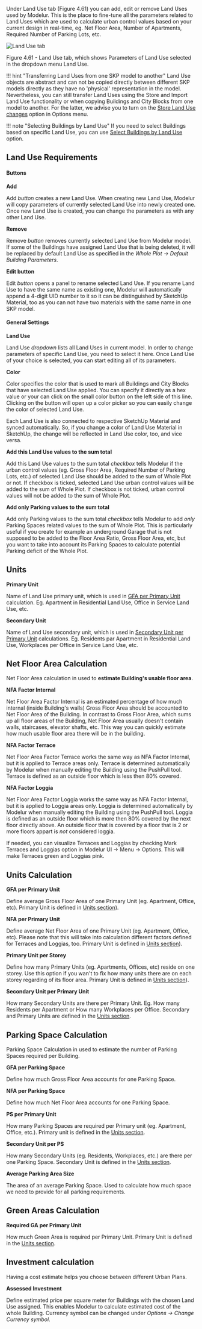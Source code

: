 Under Land Use tab (Figure 4.61) you can add, edit or remove Land Uses 
used by Modelur. This is the place to fine-tune all the parameters 
related to Land Uses which are used to calculate urban control values 
based on your current design in real-time, eg. Net Floor Area, Number 
of Apartments, Required Number of Parking Lots, etc.

![Land Use tab](../img/modelur_land_use_tab.png)
<figcaption>Figure 4.61 - Land Use tab, which shows Parameters of Land 
Use selected in the dropdown menu Land Use.</figcaption>

!!! hint "Transferring Land Uses from one SKP model to another"
    Land Use objects are abstract and can not be copied directly between 
    different SKP models directly as they have no 'physical' representation 
    in the model. Nevertheless, you can still transfer Land Uses using the 
    Store and Import Land Use functionality or when copying Buildings and 
    City Blocks from one model to another. For the latter, we advise you 
    to turn on the [Store Land Use changes](/reference/menu/#options) 
    option in Options menu.
    
!!! note "Selecting Buildings by Land Use"
    If you need to select Buildings based on specific Land Use, you can 
    use [Select Buildings by Land 
    Use](/reference/extensions_menu/#select-buildings-by-land-use) option.
    
Land Use Requirements
---------------------

#### Buttons ####

**Add**

Add _button_ creates a new Land Use. When creating new Land Use, 
Modelur will copy parameters of currently selected Land Use into 
newly created one. Once new Land Use is created, you can change 
the parameters as with any other Land Use.

**Remove**

Remove _button_ removes currently selected Land Use from Modelur 
model. If some of the Buildings have assigned Land Use that is 
being deleted, it will be replaced by default Land Use as 
specified in the _Whole Plot → Default Building Parameters_.

**Edit button**

Edit _button_ opens a panel to rename selected Land Use. If you rename 
Land Use to have the same name as existing one, Modelur will 
automatically append a 4-digit UID number to it so it can be 
distinguished by SketchUp Material, too as you can not have two 
materials with the same name in one SKP model.

#### General Settings ####

**Land Use**

Land Use _dropdown_ lists all Land Uses in current model. In order 
to change parameters of specific Land Use, you need to select it here. 
Once Land Use of your choice is selected, you can start editing all 
of its parameters.

**Color**

Color specifies the color that is used to mark all Buildings and City 
Blocks that have selected Land Use applied. You can specify it directly 
as a hex value or your can click on the small color button on the left 
side of this line. Clicking on the button will open up a color picker 
so you can easily change the color of selected Land Use.

Each Land Use is also connected to respective SketchUp Material and 
synced automatically. So, if you change a color of Land Use Material 
in SketchUp, the change will be reflected in Land Use color, too, and 
vice versa.

**Add this Land Use values to the sum total**

Add this Land Use values to the sum total _checkbox_ tells Modelur 
if the urban control values (eg. Gross Floor Area, Required Number 
of Parking Lots, etc.) of selected Land Use should be added to the 
sum of Whole Plot or not. If checkbox is ticked, selected Land Use 
urban control values will be added to the sum of Whole Plot. If checkbox 
is not ticked, urban control values will not be added to the sum of Whole Plot.

**Add only Parking values to the sum total**

Add only Parking values to the sum total _checkbox_ tells Modelur to
 add _only_ Parking Spaces related values to the sum of Whole Plot. 
 This is particularly useful if you create for example an underground 
 Garage that is not supposed to be added to the Floor Area Ratio, 
 Gross Floor Area, etc, but you want to take into account its Parking 
 Spaces to calculate potential Parking deficit of the Whole Plot.

Units
-----

**Primary Unit**

Name of Land Use primary unit, which is used in [GFA per Primary 
Unit](#units-calculation) calculation. Eg. Apartment in Residential 
Land Use, Office in Service Land Use, etc.

**Secondary Unit**

Name of Land Use secondary unit, which is used in [Secondary Unit per 
Primary Unit](#units-calculation) calculations. Eg. Residents par 
Apartment in Residential Land Use, Workplaces per Office in Service Land Use, etc.

Net Floor Area Calculation
--------------------------

Net Floor Area calculation in used to **estimate Building's usable floor area**.

**NFA Factor Internal**

Net Floor Area Factor Internal is an estimated percentage of how much 
internal (inside Building's walls) Gross Floor Area should be accounted 
to Net Floor Area of the Building. In contrast to Gross Floor Area, 
which sums up all floor areas of the Building, Net Floor Area usually 
doesn't contain walls, staircases, elevator shafts, etc. This way you 
can quickly estimate how much usable floor area there will be in the building.  

**NFA Factor Terrace**

Net Floor Area Factor Terrace works the same way as NFA Factor Internal, 
but it is applied to Terrace areas only. Terrace is determined 
automatically by Modelur when manually editing the Building using the 
PushPull tool. Terrace is defined as an outside floor which is less 
then 80% covered.

**NFA Factor Loggia**

Net Floor Area Factor Loggia works the same way as NFA Factor Internal, 
but it is applied to Loggia areas only. Loggia is determined 
automatically by Modelur when manually editing the Building using 
the PushPull tool. Loggia is defined as an outside floor which is 
more then 80% covered by the next floor directly above. An outside 
floor that is covered by a floor that is 2 or more floors appart 
is *not* considered loggia.

If needed, you can visualize Terraces and Loggias by checking Mark 
Terraces and Loggias option in Modelur UI → Menu → Options. This 
will make Terraces green and Loggias pink.

Units Calculation
-----------------

**GFA per Primary Unit**

Define average Gross Floor Area of one Primary Unit (eg. Apartment, 
Office, etc). Primary Unit is defined in [Units section](#units)).

**NFA per Primary Unit**

Define average Net Floor Area of one Primary Unit (eg. Apartment, 
Office, etc). Please note that this will take into calculation 
different factors defined for Terraces and Loggias, too. Primary 
Unit is defined in [Units section](#units)). 

**Primary Unit per Storey**

Define how many Primary Units (eg. Apartments, Offices, etc) reside 
on one storey. Use this option if you wan't to fix how many units 
there are on each storey regarding of its floor area. Primary Unit 
is defined in [Units section](#units)). 

**Secondary Unit per Primary Unit**

How many Secondary Units are there per Primary Unit. Eg. How many 
Residents per Apartment or How many Workplaces per Office. Secondary 
and Primary Units are defined in the [Units section](#units).

Parking Space Calculation
-------------------------

Parking Space Calculation in used to estimate the number of Parking 
Spaces required per Building.

**GFA per Parking Space**

Define how much Gross Floor Area accounts for one Parking Space.

**NFA per Parking Space**

Define how much Net Floor Area accounts for one Parking Space.

**PS per Primary Unit**

How many Parking Spaces are required per Primary unit (eg. Apartment, 
Office, etc.). Primary unit is defined in the [Units section](#units).

**Secondary Unit per PS**

How many Secondary Units (eg. Residents, Workplaces, etc.) are there 
per one Parking Space. Secondary Unit is defined in the [Units section](#units).

**Average Parking Area Size**

The area of an average Parking Space. Used to calculate how much space 
we need to provide for all parking requirements. 

Green Areas Calculation
-----------------------

**Required GA per Primary Unit**

How much Green Area is required per Primary Unit. Primary Unit is 
defined in the [Units section](#units).

Investment calculation
----------------------

Having a cost estimate helps you choose between different Urban Plans.

**Assessed Investment**

Define estimated price per square meter for Buildings with the chosen 
Land Use assigned. This enables Modelur to calculate estimated cost of 
the whole Building. Currency symbol can be changed under _Options -> 
Change Currency symbol_.
